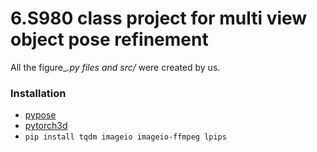 # 6.S980 class project for multi view object pose refinement

All the figure_*.py files and src/* were created by us.

### Installation
<!-- - [theseus](https://github.com/facebookresearch/theseus#getting-started) -->
- [pypose](https://github.com/pypose/pypose)
- [pytorch3d](https://github.com/facebookresearch/pytorch3d/blob/main/INSTALL.md)
- `pip install tqdm imageio imageio-ffmpeg lpips`


